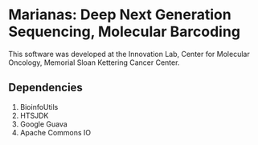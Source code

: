 # Marianas: Deep Next Generation Sequencing, Molecular Barcoding


This software was developed at the Innovation Lab, Center for Molecular Oncology, Memorial Sloan Kettering Cancer Center.


## Dependencies

1. BioinfoUtils
2. HTSJDK
3. Google Guava
4. Apache Commons IO